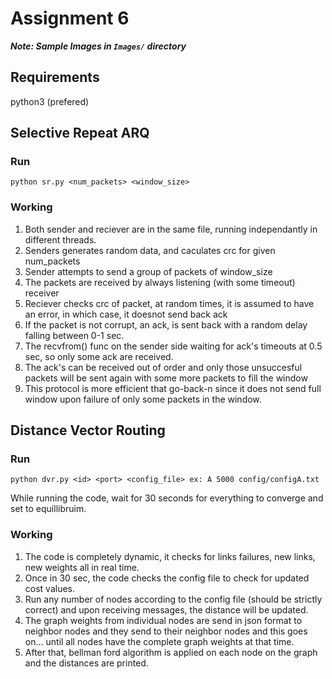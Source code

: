 # Assignment 6

***Note: Sample Images in `Images/` directory***

## Requirements
python3 (prefered)

## Selective Repeat ARQ

### Run
```
python sr.py <num_packets> <window_size>
```
### Working
1. Both sender and reciever are in the same file, running independantly in different threads.
2. Senders generates random data, and caculates crc for given num_packets
3. Sender attempts to send a group of packets of window_size
4. The packets are received by always listening (with some timeout) receiver
5. Reciever checks crc of packet, at random times, it is assumed to have an error, in which case, it doesnot send back ack
6. If the packet is not corrupt, an ack, is sent back with a random delay falling between 0-1 sec.
7. The recvfrom() func on the sender side waiting for ack's timeouts at 0.5 sec, so only some ack are received.
8. The ack's can be received out of order and only those unsuccesful packets will be sent again with some more packets to fill the window
9. This protocol is more efficient that go-back-n since it does not send full window upon failure of only some packets in the window.


## Distance Vector Routing

### Run
```
python dvr.py <id> <port> <config_file> ex: A 5000 config/configA.txt
```
While running the code, wait for 30 seconds for everything to converge and set to equillibruim.  


### Working 
1. The code is completely dynamic, it checks for links failures, new links, new weights all in real time.
2. Once in 30 sec, the code checks the config file to check for updated cost values.
3. Run any number of nodes according to the config file (should be strictly correct) and upon receiving messages, the distance will be updated.
4. The graph weights from individual nodes are send in json format to neighbor nodes and they send to their neighbor nodes and this goes on... until all nodes have the complete graph weights at that time.
5. After that, bellman ford algorithm is applied on each node on the graph and the distances are printed.
